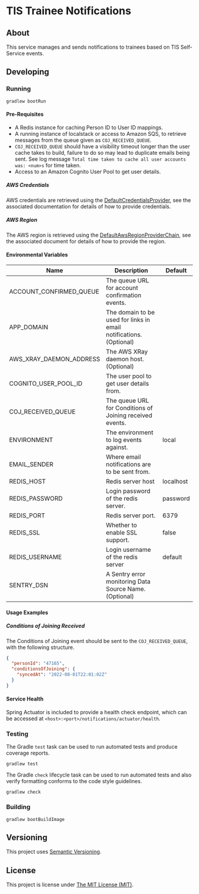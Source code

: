 # TIS Trainee Notifications

## About
This service manages and sends notifications to trainees based on TIS
Self-Service events.

## Developing

### Running

```shell
gradlew bootRun
```

#### Pre-Requisites

 - A Redis instance for caching Person ID to User ID mappings.
 - A running instance of localstack or access to Amazon SQS, to retrieve
   messages from the queue given as `COJ_RECEIVED_QUEUE`.
 - `COJ_RECEIVED_QUEUE` should have a visibility timeout longer than the user
   cache takes to build, failure to do so may lead to duplicate emails being
   sent. See log message `Total time taken to cache all user accounts was:
   <num>s` for time taken.
 - Access to an Amazon Cognito User Pool to get user details.

##### AWS Credentials

AWS credentials are retrieved using the [DefaultCredentialsProvider], see the
associated documentation for details of how to provide credentials.

##### AWS Region

The AWS region is retrieved using the [DefaultAwsRegionProviderChain], see the
associated document for details of how to provide the region.

#### Environmental Variables

| Name                    | Description                                                        | Default   |
|-------------------------|--------------------------------------------------------------------|-----------|
| ACCOUNT_CONFIRMED_QUEUE | The queue URL for account confirmation events.                     |           |
| APP_DOMAIN              | The domain to be used for links in email notifications. (Optional) |           |
| AWS_XRAY_DAEMON_ADDRESS | The AWS XRay daemon host. (Optional)                               |           |
| COGNITO_USER_POOL_ID    | The user pool to get user details from.                            |           |
| COJ_RECEIVED_QUEUE      | The queue URL for Conditions of Joining received events.           |           |
| ENVIRONMENT             | The environment to log events against.                             | local     |
| EMAIL_SENDER            | Where email notifications are to be sent from.                     |           |
| REDIS_HOST              | Redis server host                                                  | localhost |
| REDIS_PASSWORD          | Login password of the redis server.                                | password  |
| REDIS_PORT              | Redis server port.                                                 | 6379      |
| REDIS_SSL               | Whether to enable SSL support.                                     | false     |
| REDIS_USERNAME          | Login username of the redis server                                 | default   |
| SENTRY_DSN              | A Sentry error monitoring Data Source Name. (Optional)             |           |

#### Usage Examples

##### Conditions of Joining Received

The Conditions of Joining event should be sent to the `COJ_RECEIVED_QUEUE`, with
the following structure.

```json
{
  "personId": "47165",
  "conditionsOfJoining": {
    "syncedAt": "2022-08-01T22:01:02Z"
  }
}
```

#### Service Health

Spring Actuator is included to provide a health check endpoint, which  can be
accessed at `<host>:<port>/notifications/actuator/health`.

### Testing

The Gradle `test` task can be used to run automated tests and produce coverage
reports.
```shell
gradlew test
```

The Gradle `check` lifecycle task can be used to run automated tests and also
verify formatting conforms to the code style guidelines.
```shell
gradlew check
```

### Building

```shell
gradlew bootBuildImage
```

## Versioning
This project uses [Semantic Versioning](semver.org).

## License
This project is license under [The MIT License (MIT)](LICENSE).

[DefaultCredentialsProvider]:(https://sdk.amazonaws.com/java/api/latest/software/amazon/awssdk/auth/credentials/DefaultCredentialsProvider.html)
[DefaultAwsRegionProviderChain]:(https://sdk.amazonaws.com/java/api/latest/software/amazon/awssdk/regions/providers/DefaultAwsRegionProviderChain.html)
